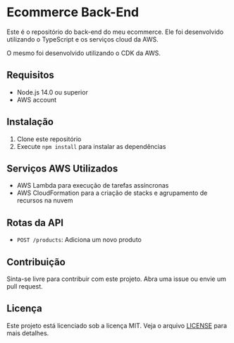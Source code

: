 # Ecommerce Back-End

Este é o repositório do back-end do meu ecommerce. Ele foi desenvolvido utilizando o TypeScript e os serviços cloud da AWS.

O mesmo foi desenvolvido utilizando o CDK da AWS.

## Requisitos
- Node.js 14.0 ou superior
- AWS account

## Instalação
1. Clone este repositório
2. Execute `npm install` para instalar as dependências

## Serviços AWS Utilizados
- AWS Lambda para execução de tarefas assíncronas
- AWS CloudFormation para a criação de stacks e agrupamento de recursos na nuvem

## Rotas da API
- `POST /products`: Adiciona um novo produto

## Contribuição
Sinta-se livre para contribuir com este projeto. Abra uma issue ou envie um pull request.

## Licença
Este projeto está licenciado sob a licença MIT. Veja o arquivo [LICENSE](LICENSE) para mais detalhes.
